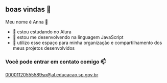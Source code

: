 ## boas vindas 👋

Meu nome é Anna 🐸
- 🦨 estou estudando no Alura
- 🦝 estou me desenvolvendo na linguagem JavaScript
- 🦨 utilizo esse espaço para minha organização e compartilhamento dos meus projetos desenvolvidos

 ### Você pode entrar em contato comigo 📫

00001120555589sp@al.educacao.sp.gov.br
